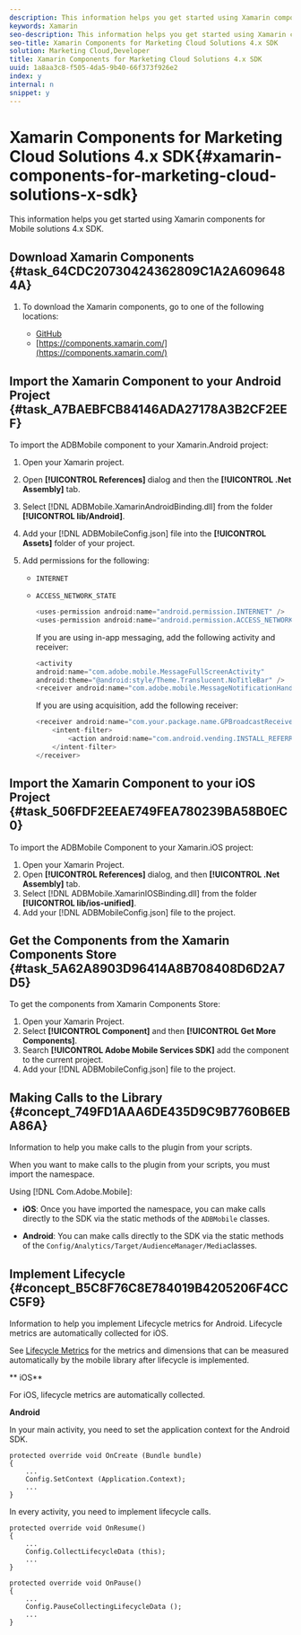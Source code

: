 ```yaml
---
description: This information helps you get started using Xamarin components for Mobile solutions 4.x SDK.
keywords: Xamarin
seo-description: This information helps you get started using Xamarin components for Mobile solutions 4.x SDK.
seo-title: Xamarin Components for Marketing Cloud Solutions 4.x SDK
solution: Marketing Cloud,Developer
title: Xamarin Components for Marketing Cloud Solutions 4.x SDK
uuid: 1a8aa3c8-f505-4da5-9b40-66f373f926e2
index: y
internal: n
snippet: y
---
```


# Xamarin Components for Marketing Cloud Solutions 4.x SDK{#xamarin-components-for-marketing-cloud-solutions-x-sdk}

This information helps you get started using Xamarin components for Mobile solutions 4.x SDK.

## Download Xamarin Components {#task_64CDC20730424362809C1A2A6096484A}

<!-- 

get_started.xml

 -->

1. To download the Xamarin components, go to one of the following locations:

    * [GitHub](https://github.com/Adobe-Marketing-Cloud/mobile-services/releases) 
    * [https://components.xamarin.com/](https://components.xamarin.com/)

## Import the Xamarin Component to your Android Project {#task_A7BAEBFCB84146ADA27178A3B2CF2EEF}

<!-- 

get_started.xml

 -->

To import the ADBMobile component to your Xamarin.Android project: 

1. Open your Xamarin project.
1. Open **[!UICONTROL References]** dialog and then the **[!UICONTROL .Net Assembly]** tab.
1. Select [!DNL ADBMobile.XamarinAndroidBinding.dll] from the folder **[!UICONTROL lib/Android]**.
1. Add your [!DNL ADBMobileConfig.json] file into the **[!UICONTROL Assets]** folder of your project.&nbsp;
1. Add permissions for the following:

    * `INTERNET` 
    * `ACCESS_NETWORK_STATE`

       ```java    
       <uses-permission android:name="android.permission.INTERNET" /> 
       <uses-permission android:name="android.permission.ACCESS_NETWORK_STATE" />
       ```

       If you are using in-app messaging, add the following activity and receiver:     
    
       ```java    
       <activity  
       android:name="com.adobe.mobile.MessageFullScreenActivity"  
       android:theme="@android:style/Theme.Translucent.NoTitleBar" /> 
       <receiver android:name="com.adobe.mobile.MessageNotificationHandler" /> 
       
       ```

       If you are using acquisition, add the following receiver:     
    
       ```java    
       <receiver android:name="com.your.package.name.GPBroadcastReceiver" android:exported="true"> 
           <intent-filter> 
               <action android:name="com.android.vending.INSTALL_REFERRER" /> 
           </intent-filter> 
       </receiver>

       ```

## Import the Xamarin Component to your iOS Project {#task_506FDF2EEAE749FEA780239BA58B0EC0}

<!-- 

get_started.xml

 -->

To import the ADBMobile Component to your Xamarin.iOS project: 

1. Open your Xamarin Project.
1. Open **[!UICONTROL References]** dialog, and then **[!UICONTROL .Net Assembly]** tab.
1. Select [!DNL ADBMobile.XamarinIOSBinding.dll] from the folder **[!UICONTROL lib/ios-unified]**.
1. Add your [!DNL ADBMobileConfig.json] file to the project.

## Get the Components from the Xamarin Components Store {#task_5A62A8903D96414A8B708408D6D2A7D5}

<!-- 

get_started.xml

 -->

To get the components from Xamarin Components Store: 

1. Open your Xamarin Project.
1. Select **[!UICONTROL Component]** and then **[!UICONTROL Get More Components]**.
1. Search **[!UICONTROL Adobe Mobile Services SDK]** add the component to the current project.
1. Add your [!DNL ADBMobileConfig.json] file to the project.&nbsp;

## Making Calls to the Library {#concept_749FD1AAA6DE435D9C9B7760B6EBA86A}

Information to help you make calls to the plugin from your scripts. 

<!-- 

library_calls.xml

 -->

When you want to make calls to the plugin from your scripts, you must import the namespace.

Using [!DNL Com.Adobe.Mobile]:

* **iOS**: Once you have imported the namespace, you can make calls directly to the SDK via the static methods of the `ADBMobile` classes. 

* **Android**: You can make calls directly to the SDK via the static methods of the `Config/Analytics/Target/AudienceManager/Media`classes.

## Implement Lifecycle {#concept_B5C8F76C8E784019B4205206F4CCC5F9}

Information to help you implement Lifecycle metrics for Android. Lifecycle metrics are automatically collected for iOS. 

<!-- 

lifecycle.xml

 -->

See [Lifecycle Metrics](https://marketing.adobe.com/resources/help/en_US/mobile/ios/?f=metrics) for the metrics and dimensions that can be measured automatically by the mobile library after lifecycle is implemented.

** iOS**

For iOS, lifecycle metrics are automatically collected.

**Android**

In your main activity, you need to set the application context for the Android SDK.

```
protected override void OnCreate (Bundle bundle) 
{ 
    ... 
    Config.SetContext (Application.Context); 
    ... 
}

```

In every activity, you need to implement lifecycle calls.

```
protected override void OnResume() 
{ 
    ... 
    Config.CollectLifecycleData (this); 
    ... 
} 
 
protected override void OnPause() 
{ 
    ... 
    Config.PauseCollectingLifecycleData (); 
    ... 
}
```

